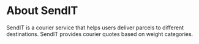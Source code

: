 # About SendIT
SendIT is a courier service that helps users deliver parcels to different destinations.
SendIT provides courier quotes based on weight categories.
